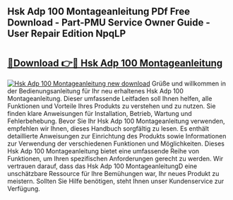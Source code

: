 ## Hsk Adp 100 Montageanleitung PDf Free Download - Part-PMU Service Owner Guide - User Repair Edition NpqLP

# <h2><a href="http://df8jy9.blite.top/?on=Hsk+Adp+100+Montageanleitung">🔗Download 👉🔴 Hsk Adp 100 Montageanleitung</a></h2>

[![Hsk Adp 100 Montageanleitung new download](https://i.imgur.com/lujVjoI.png)](http://df8jy9.blite.top/?on=Hsk+Adp+100+Montageanleitung)
Grüße und willkommen in der Bedienungsanleitung für Ihr neu erhaltenes Hsk Adp 100 Montageanleitung. Dieser umfassende Leitfaden soll Ihnen helfen, alle Funktionen und Vorteile Ihres Produkts zu verstehen und zu nutzen. Sie finden klare Anweisungen für Installation, Betrieb, Wartung und Fehlerbehebung. Bevor Sie Ihr Hsk Adp 100 Montageanleitung verwenden, empfehlen wir Ihnen, dieses Handbuch sorgfältig zu lesen. Es enthält detaillierte Anweisungen zur Einrichtung des Produkts sowie Informationen zur Verwendung der verschiedenen Funktionen und Möglichkeiten. Dieses Hsk Adp 100 Montageanleitung bietet eine umfassende Reihe von Funktionen, um Ihren spezifischen Anforderungen gerecht zu werden. Wir vertrauen darauf, dass das Hsk Adp 100 MontageanleitungD eine unschätzbare Ressource für Ihre Bemühungen war, Ihr neues Produkt zu meistern. Sollten Sie Hilfe benötigen, steht Ihnen unser Kundenservice zur Verfügung.
